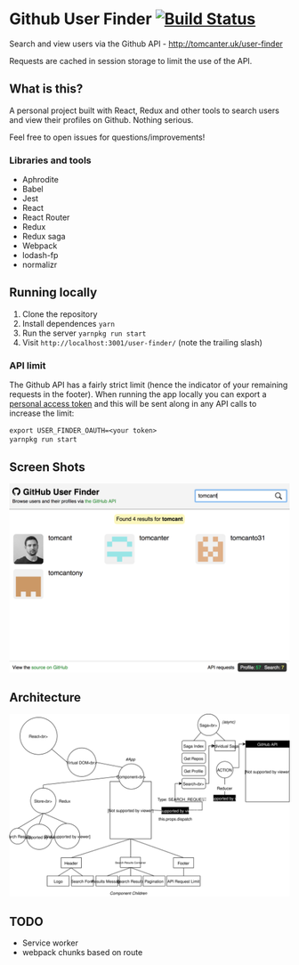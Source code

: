 # Github User Finder [![Build Status](https://app.codeship.com/projects/36d1a0e0-3da1-0136-ecdb-161825e9517a/status?branch=master)](https://app.codeship.com/projects/290694)

Search and view users via the Github API - http://tomcanter.uk/user-finder

Requests are cached in session storage to limit the use of the API.

## What is this?

A personal project built with React, Redux and other tools to search users and
view their profiles on Github. Nothing serious.

Feel free to open issues for questions/improvements!

### Libraries and tools

* Aphrodite
* Babel
* Jest
* React
* React Router
* Redux
* Redux saga
* Webpack
* lodash-fp
* normalizr

## Running locally

1. Clone the repository
1. Install dependences `yarn`
1. Run the server `yarnpkg run start`
1. Visit `http://localhost:3001/user-finder/` (note the trailing slash)

### API limit

The Github API has a fairly strict limit (hence the indicator of your remaining
requests in the footer). When running the app locally you can export a [personal
access token](https://github.com/blog/1509-personal-api-tokens) and this will be
sent along in any API calls to increase the limit:

```
export USER_FINDER_OAUTH=<your token>
yarnpkg run start
```
## Screen Shots

![Search View](docs/screenshot1.png)

## Architecture

![Architecture](docs/architecture.svg)

## TODO

* Service worker
* webpack chunks based on route
